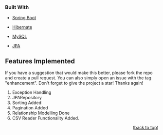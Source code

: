 

[//]: # ()
### Built With

[//]: # ()
[//]: # (This section should list any major frameworks/libraries used to bootstrap your project. Leave any add-ons/plugins for the acknowledgements section. Here are a few examples.)

* [Spring Boot]()

* [Hibernate]()

* [MySQL]()

* [JPA]()


[//]: # ()
[//]: # (<!-- GETTING STARTED -->)

[//]: # (## Getting Started)

<!-- Features Implemented -->
## Features Implemented

If you have a suggestion that would make this better, please fork the repo and create a pull request. You can also simply open an issue with the tag "enhancement".
Don't forget to give the project a star! Thanks again!

1. Exception Handling 
2. JPARepository
3. Sorting Added
4. Pagination Added
5. Relationship Modelling Done
6. CSV Reader Functionality Added.

<p align="right">(<a href="#top">back to top</a>)</p>




